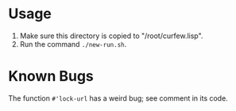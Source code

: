 # Usage

1. Make sure this directory is copied to "/root/curfew.lisp".
2. Run the command `./new-run.sh`.

# Known Bugs

The function `#'lock-url` has a weird bug; see comment in its
code.
